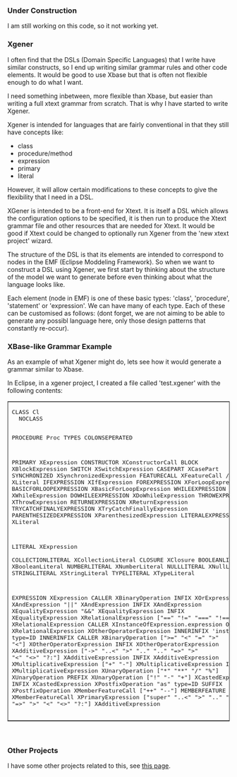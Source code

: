 <h3>Under Construction</h3>
<p class="style1">I am still working on this code, so it not working yet.</p>
<h3>Xgener</h3>
<p>I often find that the DSLs (Domain Specific Languages) that I write have similar constructs, so I end up writing similar grammar rules and other code elements. It would be good to use Xbase but that is often not flexible enough to do what I want.</p>
<p>I need something inbetween, more flexible than Xbase, but easier than writing a full xtext grammar from scratch. That is why I have started to write Xgener.</p>
<p>Xgener is intended for languages that are fairly conventional in that they still have concepts like:</p>
<ul>
  <li>class</li>
  <li>procedure/method</li>
  <li>expression</li>
  <li>primary</li>
  <li>literal</li>
</ul>
<p>However,      it will allow certain modifications to these concepts to give the flexibility that I need in a DSL.</p>
<p>XGener is intended to be a front-end for Xtext. It is itself a DSL which allows the configuration options to be specified, it is then run to produce the Xtext grammar file and other resources that are needed for Xtext. It would be good if Xtext could be changed to optionally run Xgener from the 'new xtext project' wizard.</p>
<p>The structure of  the DSL is that its elements are intended to correspond to nodes in the EMF (Eclipse Moddeling Framework). So when we want to construct a DSL using Xgener, we first start by thinking about the structure of the model we want to generate before even thinking about what the language looks like.</p>
<p>Each element (node in EMF)  is one of these basic types: 'class', 'procedure', 'statement' or 'expression'. We can have many of each type. Each of these can be customised as follows: (dont forget, we are not aiming to be able to generate any possibl language here, only those design patterns that constantly re-occur).</p>
<h3>XBase-like Grammar Example </h3>
<p>As  an example of what Xgener might do, lets see how it would generate a grammar similar to Xbase. </p>
<p>In Eclipse, in a xgener project, I created a file called 'test.xgener' with the following contents: </p>
<table border="1">
  <tr>
    <td><pre>CLASS Cl
  NOCLASS


PROCEDURE Proc
  TYPES COLONSEPERATED


PRIMARY XExpression
  CONSTRUCTOR XConstructorCall
  BLOCK XBlockExpression
  SWITCH XSwitchExpression
  CASEPART XCasePart
  SYNCHRONIZED XSynchronizedExpression
  FEATURECALL XFeatureCall
  //LITERAL XLiteral
  IFEXPRESSION XIfExpression
  FOREXPRESSION XForLoopExpression
  BASICFORLOOPEXPRESSION XBasicForLoopExpression
  WHILEEXPRESSION XWhileExpression
  DOWHILEEXPRESSION XDoWhileExpression
  THROWEXPRESSION XThrowExpression
  RETURNEXPRESSION XReturnExpression
  TRYCATCHFINALYEXPRESSION XTryCatchFinallyExpression
  PARENTHESIZEDEXPRESSION XParenthesizedExpression
  LITERALEXPRESSION XLiteral
  
LITERAL XExpression   
  COLLECTIONLITERAL XCollectionLiteral
  CLOSURE XClosure
  BOOLEANLITERAL XBooleanLiteral
  NUMBERLITERAL XNumberLiteral
  NULLLITERAL XNullLiteral
  STRINGLITERAL XStringLiteral
  TYPELITERAL XTypeLiteral


EXPRESSION XExpression
  CALLER XBinaryOperation
  INFIX XOrExpression XAndExpression "||" XAndExpression
  INFIX XAndExpression XEqualityExpression "&&" XEqualityExpression
  INFIX XEqualityExpression XRelationalExpression ["==" "!=" "===" "!=="] XRelationalExpression
  CALLER XInstanceOfExpression.expression
  OUTER XRelationalExpression XOtherOperatorExpression
    INNERINFIX 'instanceof' type=ID
    INNERINFIX CALLER XBinaryOperation [">=" "<" "=" ">" "<"] XOtherOperatorExpression
  INFIX XOtherOperatorExpression XAdditiveExpression ["->" "..<" ">" ".." ".." "=>" ">" "<" "<>" "?:"] XAdditiveExpression
  INFIX XAdditiveExpression XMultiplicativeExpression ["+" "-"] XMultiplicativeExpression
  INFIX XMultiplicativeExpression XUnaryOperation ["*" "**" "/" "%"] XUnaryOperation
  PREFIX XUnaryOperation ["!" "-" "+"] XCastedExpression
  INFIX XCastedExpression XPostfixOperation "as" type=ID
  SUFFIX XPostfixOperation XMemberFeatureCall ["++" "--"]
  MEMBERFEATURE XMemberFeatureCall XPrimaryExpression ["super" "..<" ">" ".." ".." "=>" ">" "<" "<>" "?:"] XAdditiveExpression
</pre></td>
  </tr>
</table>
<p>&nbsp; </p>
<h3>Other Projects</h3>
<p>I have some other projects related to this, see <a href="https://github.com/martinbaker/xtextadd">this page</a>. </p>